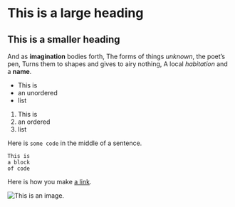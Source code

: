 # This is a large heading

## This is a smaller heading

And as **imagination** bodies forth,
The forms of things *unknown*, the poet’s pen,
Turns them to shapes and gives to airy nothing,
A local *habitation* and a **name**.

- This is
- an unordered
- list

1. This is
2. an ordered
3. list

Here is `some code` in the middle of a sentence.

```
This is
a block
of code
```

Here is how you make [a link](https://www.wikipedia.org/).

![This is an image.](https://www.google.com/search?q=github+pic&rlz=1C5CHFA_enUS545US545&source=lnms&tbm=isch&sa=X&ved=2ahUKEwjknfWAnqL6AhWhs4QIHSdeD-QQ_AUoAXoECAEQAw&biw=1152&bih=631&dpr=1.25#imgrc=rNzOwi8NKlJmQM)
